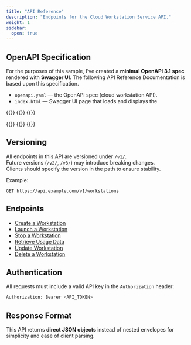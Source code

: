 ```yaml
---
title: "API Reference"
description: "Endpoints for the Cloud Workstation Service API."
weight: 1
sidebar:
  open: true
---
```

## OpenAPI Specification

For the purposes of this sample, I've created a **minimal OpenAPI 3.1 spec** rendered with **Swagger UI**. The following API Reference Documentation is based upon this specification.

- `openapi.yaml` — the OpenAPI spec (cloud workstation API).
- `index.html` — Swagger UI page that loads and displays the 

{{<cards>}}
  {{<card link="/api-spec-sample" title="Swagger - OpenAPI spec" icon="book-open">}}
{{</cards>}}


{{<cards>}}
  {{<card link="/Create" title="POST Create a Workstation" icon="book-open">}}
{{</cards>}}

## Versioning

All endpoints in this API are versioned under `/v1/`.  
Future versions (`/v2/`, `/v3/`) may introduce breaking changes.  
Clients should specify the version in the path to ensure stability.

Example:
```curl
GET https://api.example.com/v1/workstations
```
## Endpoints
- [Create a Workstation](#post-create-a-new-workstation)
- [Launch a Workstation](#post-launch-a-workstation)
- [Stop a Workstation](#post-stop-a-workstation)
- [Retrieve Usage Data](#get-retrieve-usage-data)
- [Update Workstation](#patch-update-workstation-configuration)
- [Delete a Workstation](#delete-remove-a-workstation)

## Authentication
All requests must include a valid API key in the `Authorization` header:

```bash
Authorization: Bearer <API_TOKEN>
```
## Response Format

This API returns **direct JSON objects** instead of nested envelopes for simplicity and ease of client parsing.

